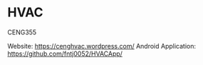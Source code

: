 # HVAC
CENG355

Website: https://cenghvac.wordpress.com/
Android Application: https://github.com/fntj0052/HVACApp/
